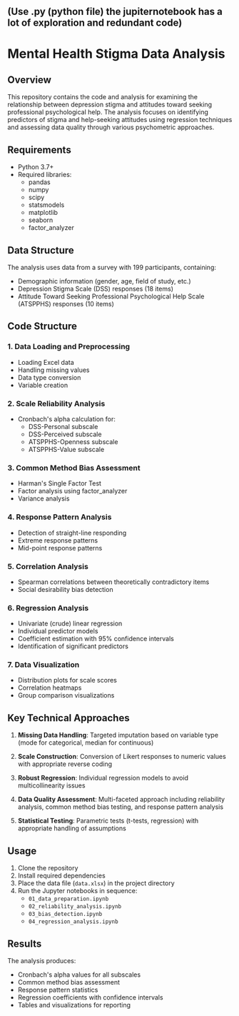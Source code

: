 ## (Use .py (python file) the jupiternotebook has a lot of exploration and redundant code)




# Mental Health Stigma Data Analysis

## Overview

This repository contains the code and analysis for examining the relationship between depression stigma and attitudes toward seeking professional psychological help. The analysis focuses on identifying predictors of stigma and help-seeking attitudes using regression techniques and assessing data quality through various psychometric approaches.

## Requirements

- Python 3.7+
- Required libraries:
  - pandas
  - numpy
  - scipy
  - statsmodels
  - matplotlib
  - seaborn
  - factor_analyzer

## Data Structure

The analysis uses data from a survey with 199 participants, containing:
- Demographic information (gender, age, field of study, etc.)
- Depression Stigma Scale (DSS) responses (18 items)
- Attitude Toward Seeking Professional Psychological Help Scale (ATSPPHS) responses (10 items)

## Code Structure

### 1. Data Loading and Preprocessing

- Loading Excel data
- Handling missing values
- Data type conversion
- Variable creation

### 2. Scale Reliability Analysis

- Cronbach's alpha calculation for:
  - DSS-Personal subscale
  - DSS-Perceived subscale
  - ATSPPHS-Openness subscale
  - ATSPPHS-Value subscale

### 3. Common Method Bias Assessment

- Harman's Single Factor Test
- Factor analysis using factor_analyzer
- Variance analysis

### 4. Response Pattern Analysis

- Detection of straight-line responding
- Extreme response patterns
- Mid-point response patterns

### 5. Correlation Analysis

- Spearman correlations between theoretically contradictory items
- Social desirability bias detection

### 6. Regression Analysis

- Univariate (crude) linear regression
- Individual predictor models
- Coefficient estimation with 95% confidence intervals
- Identification of significant predictors

### 7. Data Visualization

- Distribution plots for scale scores
- Correlation heatmaps
- Group comparison visualizations

## Key Technical Approaches

1. **Missing Data Handling**: Targeted imputation based on variable type (mode for categorical, median for continuous)

2. **Scale Construction**: Conversion of Likert responses to numeric values with appropriate reverse coding

3. **Robust Regression**: Individual regression models to avoid multicollinearity issues

4. **Data Quality Assessment**: Multi-faceted approach including reliability analysis, common method bias testing, and response pattern analysis

5. **Statistical Testing**: Parametric tests (t-tests, regression) with appropriate handling of assumptions

## Usage

1. Clone the repository
2. Install required dependencies
3. Place the data file (`data.xlsx`) in the project directory
4. Run the Jupyter notebooks in sequence:
   - `01_data_preparation.ipynb`
   - `02_reliability_analysis.ipynb`
   - `03_bias_detection.ipynb`
   - `04_regression_analysis.ipynb`

## Results

The analysis produces:
- Cronbach's alpha values for all subscales
- Common method bias assessment
- Response pattern statistics
- Regression coefficients with confidence intervals
- Tables and visualizations for reporting
